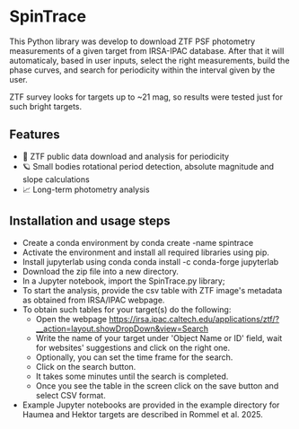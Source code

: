 # SpinTrace

This Python library was develop to download ZTF PSF photometry measurements of a given target from IRSA-IPAC database. 
After that it will automaticaly, based in user inputs, select the right measurements, build the phase curves, and search for periodicity within the interval given by the user. 

ZTF survey looks for targets up to ~21 mag, so results were tested just for such bright targets. 

## Features

- 🔭 ZTF public data download and analysis for periodicity
- 🪐 Small bodies rotational period detection, absolute magnitude and slope calculations
- 📈 Long-term photometry analysis

## Installation and usage steps

- Create a conda environment by conda create -name spintrace
- Activate the environment and install all required libraries using pip.
- Install jupyterlab using conda conda install -c conda-forge jupyterlab
- Download the zip file into a new directory.
- In a Jupyter notebook, import the SpinTrace.py library;
- To start the analysis, provide the csv table with ZTF image's metadata as obtained from IRSA/IPAC webpage. 
- To obtain such tables for your target(s) do the following:
    - Open the webpage https://irsa.ipac.caltech.edu/applications/ztf/?__action=layout.showDropDown&view=Search
    - Write the name of your target under 'Object Name or ID' field, wait for websites' suggestions and click on the right one. 
    - Optionally, you can set the time frame for the search.
    - Click on the search button.
    - It takes some minutes until the search is completed.
    - Once you see the table in the screen click on the save button and select CSV format. 
- Example Jupyter notebooks are provided in the example directory for Haumea and Hektor targets are described in Rommel et al. 2025. 
